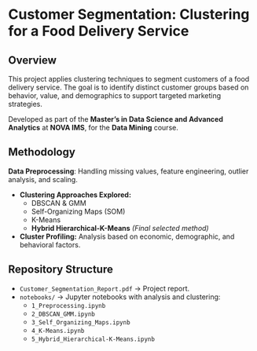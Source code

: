 # Customer Segmentation: Clustering for a Food Delivery Service  

## Overview  
This project applies clustering techniques to segment customers of a food delivery service. The goal is to identify distinct customer groups based on behavior, value, and demographics to support targeted marketing strategies.  

Developed as part of the **Master’s in Data Science and Advanced Analytics** at **NOVA IMS**, for the **Data Mining** course.  

## Methodology  
**Data Preprocessing**: Handling missing values, feature engineering, outlier analysis, and scaling.  
- **Clustering Approaches Explored:**  
  - DBSCAN & GMM
  - Self-Organizing Maps (SOM) 
  - K-Means
  - **Hybrid Hierarchical-K-Means** *(Final selected method)*
- **Cluster Profiling:** Analysis based on economic, demographic, and behavioral factors.  

## Repository Structure  
- `Customer_Segmentation_Report.pdf` → Project report.  
- `notebooks/` → Jupyter notebooks with analysis and clustering:  
  - `1_Preprocessing.ipynb` 
  - `2_DBSCAN_GMM.ipynb`  
  - `3_Self_Organizing_Maps.ipynb` 
  - `4_K-Means.ipynb`
  - `5_Hybrid_Hierarchical-K-Means.ipynb`
